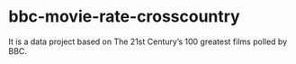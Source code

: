 # bbc-movie-rate-crosscountry
 It is a data project based on The 21st Century’s 100 greatest films polled by BBC.
